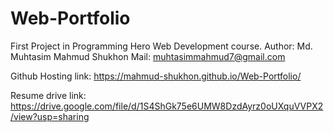 # Web-Portfolio

First Project in Programming Hero Web Development course.
Author: Md. Muhtasim Mahmud Shukhon
Mail: muhtasimmahmud7@gmail.com

Github Hosting link:  https://mahmud-shukhon.github.io/Web-Portfolio/

Resume drive link: https://drive.google.com/file/d/1S4ShGk75e6UMW8DzdAyrz0oUXquVVPX2/view?usp=sharing
